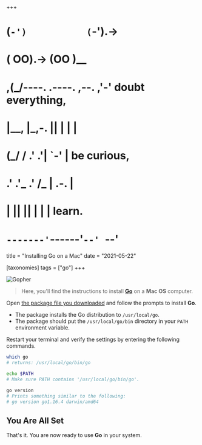 +++
#   (`-')           (`-').->
#   ( OO).->        (OO )__
# ,(_/----. .----. ,--. ,'-' doubt everything,
# |__,    |\_,-.  ||  | |  |
#  (_/   /    .' .'|  `-'  | be curious,
#  .'  .'_  .'  /_ |  .-.  |
# |       ||      ||  | |  | learn.
# `-------'`------'`--' `--'

title = "Installing Go on a Mac"
date = "2021-05-22"

[taxonomies]
tags = ["go"]
+++

![Gopher](https://www.zerotohero.dev/content/images/size/w1200/2024/03/macgoher.png)

> Here, you'll find the instructions to install [**Go**](https://golang.org/ "Go Programming Language") on a **Mac OS** computer.

Open [the package file you downloaded](https://golang.org/dl/) and follow the prompts to install **Go**.

*   The package installs the Go distribution to `/usr/local/go`.
*   The package should put the `/usr/local/go/bin` directory in your `PATH` environment variable.

Restart your terminal and verify the settings by entering the following commands.

```bash
which go
# returns: /usr/local/go/bin/go
```

```bash
echo $PATH
# Make sure PATH contains '/usr/local/go/bin/go'.
```

```bash
go version
# Prints something similar to the following:
# go version go1.16.4 darwin/amd64
```

## You Are All Set

That's it. You are now ready to use **Go** in your system.